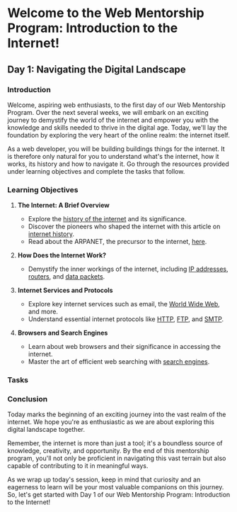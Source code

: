 # Welcome to the Web Mentorship Program: Introduction to the Internet!

## Day 1: Navigating the Digital Landscape

### Introduction
Welcome, aspiring web enthusiasts, to the first day of our Web Mentorship Program. Over the next several weeks, we will embark on an exciting journey to demystify the world of the internet and empower you with the knowledge and skills needed to thrive in the digital age. Today, we'll lay the foundation by exploring the very heart of the online realm: the internet itself.

As a web developer, you will be building buildings things for the internet. It is therefore only natural for you to understand what's the internet, how it works, its history and how  to navigate it. Go through the resources provided under learning objectives and complete the tasks that follow.

### Learning Objectives
1. **The Internet: A Brief Overview**
   - Explore the [history of the internet](https://www.history.com/topics/inventions/invention-of-the-internet) and its significance.
   - Discover the pioneers who shaped the internet with this article on [internet history](https://www.internetsociety.org/internet/history-internet/brief-history-internet/).
   - Read about the ARPANET, the precursor to the internet, [here](https://www.livescience.com/20727-arpnet.html).

2. **How Does the Internet Work?**
   - Demystify the inner workings of the internet, including [IP addresses](https://www.cloudflare.com/learning/ddos/glossary/what-is-an-ip-address/), [routers](https://www.cisco.com/c/en/us/solutions/small-business/resource-center/networking/routers.html), and [data packets](https://www.webopedia.com/TERM/P/packet.html).

3. **Internet Services and Protocols**
   - Explore key internet services such as email, the [World Wide Web](https://www.explainthatstuff.com/internet.html), and more.
   - Understand essential internet protocols like [HTTP](https://developer.mozilla.org/en-US/docs/Web/HTTP), [FTP](https://www.cloudflare.com/learning/cdn/glossary/file-transfer-protocol-ftp/), and [SMTP](https://www.cloudflare.com/learning/ddos/glossary/what-is-smtp/).

4. **Browsers and Search Engines**
   - Learn about web browsers and their significance in accessing the internet.
   - Master the art of efficient web searching with [search engines](https://www.google.com/intl/en/search/howsearchworks/).
### Tasks
### Conclusion
Today marks the beginning of an exciting journey into the vast realm of the internet. We hope you're as enthusiastic as we are about exploring this digital landscape together.

Remember, the internet is more than just a tool; it's a boundless source of knowledge, creativity, and opportunity. By the end of this mentorship program, you'll not only be proficient in navigating this vast terrain but also capable of contributing to it in meaningful ways.

As we wrap up today's session, keep in mind that curiosity and an eagerness to learn will be your most valuable companions on this journey. So, let's get started with Day 1 of our Web Mentorship Program: Introduction to the Internet!
